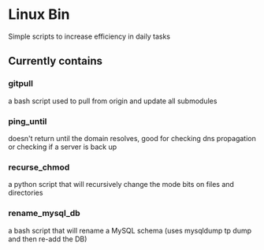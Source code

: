 # Linux Bin

Simple scripts to increase efficiency in daily tasks

## Currently contains

### gitpull

a bash script used to pull from origin and update all submodules

### ping_until

doesn't return until the domain resolves, good for checking dns propagation or checking if a server is back up

### recurse_chmod

a python script that will recursively change the mode bits on files and directories

### rename_mysql_db

a bash script that will rename a MySQL schema (uses mysqldump tp dump and then re-add the DB)


	
